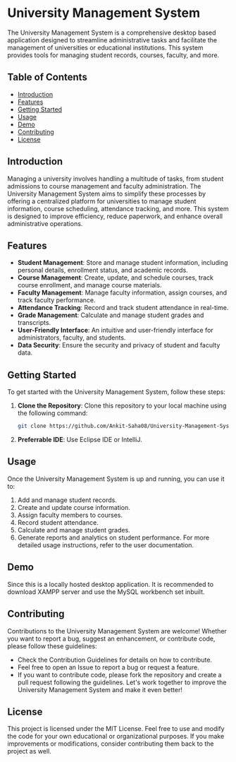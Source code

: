 # University Management System

The University Management System is a comprehensive desktop based application designed to streamline administrative tasks and facilitate the management of universities or educational institutions. This system provides tools for managing student records, courses, faculty, and more.

## Table of Contents

- [Introduction](#introduction)
- [Features](#features)
- [Getting Started](#getting-started)
- [Usage](#usage)
- [Demo](#demo)
- [Contributing](#contributing)
- [License](#license)

## Introduction

Managing a university involves handling a multitude of tasks, from student admissions to course management and faculty administration. The University Management System aims to simplify these processes by offering a centralized platform for universities to manage student information, course scheduling, attendance tracking, and more. This system is designed to improve efficiency, reduce paperwork, and enhance overall administrative operations.

## Features

- **Student Management**: Store and manage student information, including personal details, enrollment status, and academic records.
- **Course Management**: Create, update, and schedule courses, track course enrollment, and manage course materials.
- **Faculty Management**: Manage faculty information, assign courses, and track faculty performance.
- **Attendance Tracking**: Record and track student attendance in real-time.
- **Grade Management**: Calculate and manage student grades and transcripts.
- **User-Friendly Interface**: An intuitive and user-friendly interface for administrators, faculty, and students.
- **Data Security**: Ensure the security and privacy of student and faculty data.

## Getting Started

To get started with the University Management System, follow these steps:

1. **Clone the Repository**: Clone this repository to your local machine using the following command:
   ```bash
   git clone https://github.com/Ankit-Saha08/University-Management-System.git
2. **Preferrable IDE**: Use Eclipse IDE or IntelliJ.

## Usage
Once the University Management System is up and running, you can use it to:
1. Add and manage student records.
2. Create and update course information.
3. Assign faculty members to courses.
4. Record student attendance.
5. Calculate and manage student grades.
6. Generate reports and analytics on student performance.
For more detailed usage instructions, refer to the user documentation.

## Demo
Since this is a locally hosted desktop application. It is recommended to download XAMPP server and use the MySQL workbench set inbuilt.

## Contributing
Contributions to the University Management System are welcome! Whether you want to report a bug, suggest an enhancement, or contribute code, please follow these guidelines:
- Check the Contribution Guidelines for details on how to contribute.
- Feel free to open an Issue to report a bug or request a feature.
- If you want to contribute code, please fork the repository and create a pull request following the guidelines.
Let's work together to improve the University Management System and make it even better!

## License
This project is licensed under the MIT License. Feel free to use and modify the code for your own educational or organizational purposes. If you make improvements or modifications, consider contributing them back to the project as well.

